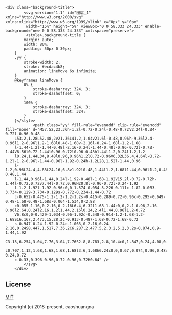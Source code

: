 <p align="center">

    <div class="background-title">
			<svg version="1.1" id="图层_1" xmlns="http://www.w3.org/2000/svg" xmlns:xlink="http://www.w3.org/1999/xlink" x="0px" y="0px"
			 width="15%" height="5%" viewBox="0 0 58.333 24.333" enable-background="new 0 0 58.333 24.333" xml:space="preserve">
             <style>.background-title {
			margin: auto;
			width: 80%;
			padding: 50px 0 30px;
		}
		.yy {
			stroke-width: 2;
			stroke: #ecdac4b8;
			animation: lineMove 6s infinite;
		}
		@keyframes lineMove {
			0% {
				stroke-dasharray: 324, 3;
				stroke-dashoffset: 0;
			}
			100% {
				stroke-dasharray: 324, 3;
				stroke-dashoffset: 324;
			}
		}</style>
				<path class="yy" fill-rule="evenodd" clip-rule="evenodd" fill="none" d="M57.52,23.36h-1.2l-0.72-0.24l-0.48-0.72V2.24l-0.24-0.72l-0.96-0.48
		L53.2,1.28L52.48,2v21.36L41.2,1.04v21.6l-0.48,0.96h-9.36l2.4-0.96l1.2-0.96l1.2-1.68l0.48-1.68v-2.16l-0.24-1.68l-1.2-1.68
		l-1.44-1.2l-1.44-0.48l-2.16-0.24l-1.44-0.48l-0.96-0.72l-0.72-1.44V6.56l0.72-1.44l0.96-0.72l0.96-0.48h1.44l1.2,0.24l1.2,1.2
		l0.24,1.44L34,8.48l0.96,0.96h1.2l0.72-0.96V6.32L36.4,4.64l-0.72-1.2l-1.2-0.96l-1.44-0.96l-1.92-0.24h-1.2L28,1.52l-1.44,0.96
		l-1.2,0.96L24.4,4.88L24.16,6.8v1.92l0.48,1.44l1.2,1.68l1.44,0.96l1.2,0.48l1.44,0.24l1.44,0.24l1.68,0.72l0.96,1.2v2.4l-0.48,1.44
		l-1.44,0.96l-1.44,0.24l-1.92-0.48l-1.68-1.92V15.2l-0.72-0.72h-1.44l-0.72,0.72v7.44l-0.72,0.96H20.8l-0.96-0.72l-0.24-1.92
		l-1.2-1.92l-1.92-0.96c0,0-1.574-0.054-3.226-0.111c-1.82-0.063-3.734-0.129-3.734-0.129s-0.772-0.234-1.44-0.72
		c-0.652-0.475-1.2-1.2-1.2-1.2s-0.415-0.289-0.72-0.96c-0.295-0.649-0.48-1.68-0.48-1.68s-0.064-1.534,0-2.88
		c0.055-1.16,0-2.16,0-2.16L6.4,6.32l1.68-1.44c0,0,2.1-0.96,2.16-0.96l2.64,0.24l2.16,1.2l1.44,2.16l0.24,2.4l1.44,0.96l1.2-0.72
		V6.8c0,0-0.429-1.034-0.96-1.92c-0.548-0.914-1.2-1.68-1.2-1.68S16.167,2.473,15.28,2c-0.913-0.487-1.68-0.72-1.68-0.72
		s-0.947-0.24-1.92-0.24c-1.063,0-2.16,0.24-2.16,0.24S8.447,1.517,7.36,2C6.287,2.477,5.2,3.2,5.2,3.2s-0.874,0.9-1.44,1.92
		C3.13,6.254,3.04,7.76,3.04,7.76S2.8,8.783,2.8,10.4c0,1.847,0.24,4.08,0.24,4.08s0.468,1.721,1.2,2.88
		c0.707,1.12,1.68,1.68,1.68,1.68l3.6,1.68h6.24c0,0,0.67,0.074,0.96,0.48c0.309,0.433,0.24,0.96,0.24,0.96s0.022,0.405-0.24,0.72
		c-0.33,0.396-0.96,0.72-0.96,0.72H0.64" />
			</svg>
		</div>
</p>

## License
[MIT](http://caoshuangna.surge.sh/)

Copyright (c) 2018-present, caoshuangna
